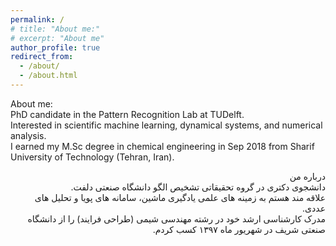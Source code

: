 ```yaml
---
permalink: /
# title: "About me:"
# excerpt: "About me"
author_profile: true
redirect_from: 
  - /about/
  - /about.html
---
```

About me: <br /> 
PhD candidate in the Pattern Recognition Lab at TUDelft. <br /> 
Interested in scientific machine learning, dynamical systems, and numerical analysis.<br /> 
I earned my M.Sc degree in chemical engineering in Sep 2018 from Sharif University of Technology (Tehran, Iran).


<div dir="rtl">
درباره من
 <br /> 
دانشجوی دکتری در گروه تحقیقاتی تشخیص الگو دانشگاه صنعتی دلفت. <br />
علاقه مند هستم به زمینه های علمی یادگیری ماشین، سامانه های پویا و تحلیل های عددی. <br />
مدرک کارشناسی ارشد خود در رشته مهندسی شیمی (طراحی فرایند) را از دانشگاه صنعتی شریف در شهریور ماه ۱۳۹۷ کسب کردم.
 

